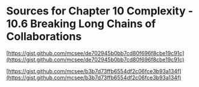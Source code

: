 # Sources for Chapter 10 Complexity - 10.6 Breaking Long Chains of Collaborations


[https://gist.github.com/mcsee/de702945b0bb7cd80f696f8cbe19c91c](https://gist.github.com/mcsee/de702945b0bb7cd80f696f8cbe19c91c)

[https://gist.github.com/mcsee/b3b7d73ffb6554df2c06fce3b93a134f](https://gist.github.com/mcsee/b3b7d73ffb6554df2c06fce3b93a134f)
